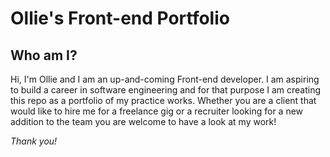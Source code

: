 # Ollie's Front-end Portfolio

## Who am I?
Hi, I'm Ollie and I am an up-and-coming Front-end developer. I am aspiring to build a career in software engineering and for that purpose I am creating this repo as a portfolio of my practice works. Whether you are a client that would like to hire me for a freelance gig or a recruiter looking for a new addition to the team you are welcome to have a look at my work!

*Thank you!*
